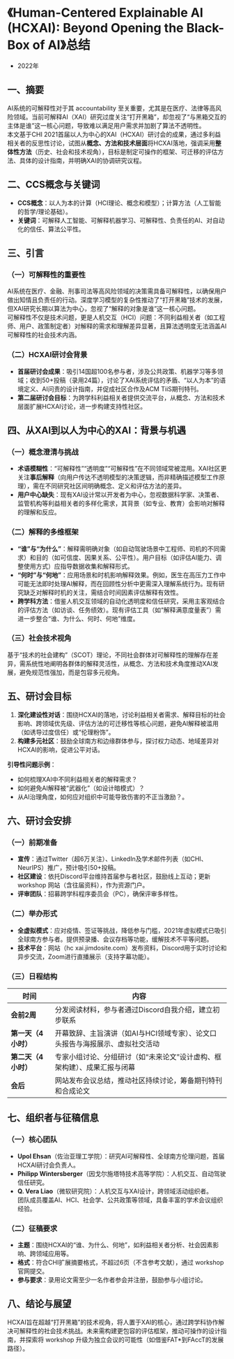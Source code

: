 
# 《Human-Centered Explainable AI (HCXAI): Beyond Opening the Black-Box of AI》总结
- 2022年
## 一、摘要
AI系统的可解释性对于其 accountability 至关重要，尤其是在医疗、法律等高风险领域。当前可解释AI（XAI）研究过度关注“打开黑箱”，却忽视了“与黑箱交互的主体是谁”这一核心问题，导致难以满足用户需求并加剧了算法不透明性。  
本文基于CHI 2021首届以人为中心的XAI（HCXAI）研讨会的成果，通过多利益相关者的反思性讨论，试图从**概念、方法和技术层面**将HCXAI落地，强调采用**整体性方法**（历史、社会和技术视角），目标是制定可操作的框架、可迁移的评估方法、具体的设计指南，并明确XAI的协调研究议程。

## 二、CCS概念与关键词
- **CCS概念**：以人为本的计算（HCI理论、概念和模型）；计算方法（人工智能的哲学/理论基础）。  
- **关键词**：可解释人工智能、可解释机器学习、可解释性、负责任的AI、对自动化的信任、算法公平性。

## 三、引言
### （一）可解释性的重要性
AI系统在医疗、金融、刑事司法等高风险领域的决策需具备可解释性，以确保用户做出知情且负责任的行动。深度学习模型的复杂性推动了“打开黑箱”技术的发展，但XAI研究长期以算法为中心，忽视了“解释的对象是谁”这一核心问题。  
可解释性不仅是技术问题，更是人机交互（HCI）问题：不同利益相关者（如工程师、用户、政策制定者）对解释的需求和理解差异显著，且算法透明度无法涵盖AI可解释性的社会技术内涵。

### （二）HCXAI研讨会背景
- **首届研讨会成果**：吸引14国超100名参与者，涉及公共政策、机器学习等多领域；收到50+投稿（录用24篇），讨论了XAI系统评估的矛盾、“以人为本”的语境定义、AI问责的设计指南，并促成社区合作及ACM TiiS期刊特刊。  
- **第二届研讨会目标**：为跨学科利益相关者提供交流平台，从概念、方法和技术层面扩展HCXAI讨论，进一步构建支持性社区。

## 四、从XAI到以人为中心的XAI：背景与机遇
### （一）概念澄清与挑战
- **术语模糊性**：“可解释性”“透明度”“可解释性”在不同领域常被混用。XAI社区更关注**事后解释**（向用户传达不透明模型的决策逻辑，而非精确描述模型工作原理），需在不同研究社区间明确概念、定义和评估方法的差异。  
- **用户中心缺失**：现有XAI设计常以开发者为中心，忽视数据科学家、决策者、监管机构等利益相关者的多样化需求，其背景（如专业、教育）会影响对解释的理解和反应。

### （二）解释的多维框架
- **“谁”与“为什么”**：解释需明确对象（如自动驾驶场景中工程师、司机的不同需求）和目的（如可信度、因果关系、公平性）。用户目标（如评估AI能力、调整使用方式）应指导数据收集和解释形式。  
- **“何时”与“何地”**：应用场景和时机影响解释效果。例如，医生在高压力工作中可能无法即时处理AI解释，而在回顾性分析中更需深入理解系统行为。现有研究缺乏对解释时机的关注，需结合时间因素评估解释有效性。  
- **跨学科方法**：借鉴人机交互领域的自动化透明度和信任研究，采用主客观结合的评估方法（如访谈、任务绩效）。现有评估工具（如“解释满意度量表”）需进一步整合“谁、为什么、何时、何地”维度。

### （三）社会技术视角
基于“技术的社会建构”（SCOT）理论，不同社会群体对可解释性的理解存在差异，需系统性地阐明各群体的解释灵活性，从概念、方法和技术角度推动XAI发展，避免规范性强加，而是包容多元视角。

## 五、研讨会目标
1. **深化建设性对话**：围绕HCXAI的落地，讨论利益相关者需求、解释目标的社会影响、跨领域优先级、评估方法的可迁移性等核心问题，避免AI解释被滥用（如诱导过度信任）或“伦理粉饰”。  
2. **构建多元社区**：鼓励全球南方和边缘群体参与，探讨权力动态、地域差异对HCXAI的影响，促进公平对话。  

**引导性问题示例**：  
- 如何梳理XAI中不同利益相关者的解释需求？  
- 如何避免AI解释被“武器化”（如设计暗模式）？  
- 从AI治理角度，如何应对组织中可能导致伤害的不正当激励？。

## 六、研讨会安排
### （一）前期准备
- **宣传**：通过Twitter（超6万关注）、LinkedIn及学术邮件列表（如CHI、NeurIPS）推广，预计吸引50+投稿。  
- **社区建设**：依托Discord平台维持首届参与者社区，鼓励线上互动；更新 workshop 网站（含往届资料），作为资源门户。  
- **评审团队**：招募跨学科程序委员会（PC），确保评审多样性。

### （二）举办形式
- **全虚拟模式**：应对疫情、签证等挑战，降低参与门槛，2021年虚拟模式已吸引全球南方参与者。提供预录播、会议存档等功能，缓解技术不平等问题。  
- **技术平台**：网站（hc xai.jimdosite.com）发布资料，Discord用于实时讨论和异步交流，Zoom进行直播展示（支持字幕功能）。

### （三）日程结构
| **时间**       | **内容**                                                                 |
|----------------|--------------------------------------------------------------------------|
| **会前2周**    | 分发阅读材料，参与者通过Discord自我介绍，建立初步联系                   |
| **第一天（4小时）** | 开幕致辞、主旨演讲（如AI与HCI领域专家）、论文口头报告与海报展示、虚拟社交活动 |
| **第二天（4小时）** | 专家小组讨论、分组研讨（如“未来论文”设计虚构、框架构建）、成果汇报与闭幕 |
| **会后**       | 网站发布会议总结，推动社区持续讨论，筹备期刊特刊和合成论文 |

## 七、组织者与征稿信息
### （一）核心团队
- **Upol Ehsan**（佐治亚理工学院）：研究AI可解释性、全球南方伦理问题，首届HCXAI研讨会负责人。  
- **Philipp Wintersberger**（因戈尔施塔特技术高等学院）：人机交互、自动驾驶信任研究。  
- **Q. Vera Liao**（微软研究院）：人机交互与XAI设计，跨领域活动组织者。  
团队成员覆盖AI、HCI、社会学、公共政策等领域，具备丰富的学术会议组织经验。

### （二）征稿要求
- **主题**：围绕HCXAI的“谁、为什么、何地”，如利益相关者分析、社会因素影响、跨领域应用等。  
- **格式**：符合CHI扩展摘要格式，不超过6页（不含参考文献），通过 workshop 官网提交。  
- **参与要求**：录用论文需至少一名作者参会并注册，鼓励参与小组讨论。

## 八、结论与展望
HCXAI旨在超越“打开黑箱”的技术视角，将人置于XAI的核心，通过跨学科协作解决可解释性的社会技术挑战。未来需构建更包容的评估框架，推动可操作的设计指南，并探索将 workshop 升级为独立会议的可能性（如借鉴FAT*到FAccT的发展路径）。